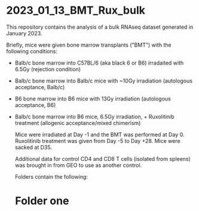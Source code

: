 # 2023_01_13_BMT_Rux_bulk

This repository contains the analysis of a bulk RNAseq dataset generated in January 2023.

Briefly, mice were given bone marrow transplants ("BMT") with the following conditions:
- Balb/c bone marrow into C57BL/6 (aka black 6 or B6) irradaited with 6.5Gy (rejection condition)
- Balb/c bone marrow into Balb/c mice with ~10Gy irradiation (autologous acceptance, Balb/c)
- B6 bone marrow into B6 mice with 13Gy irradiation (autologous acceptance, B6)
- Balb/c bone marrow into B6 mice, 6.5Gy irradiation, + Ruxolitinib treatment (allogenic acceptance/mixed chimerism)

  Mice were irradiated at Day -1 and the BMT was performed at Day 0. Ruxolitinib treatment was given from Day -5 to Day +28. Mice were sacked at D35.

  Additional data for control CD4 and CD8 T cells (isolated from spleens) was brought in from GEO to use as another control.

  Folders contain the following:

  # Folder one
